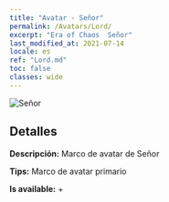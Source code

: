 ```yaml
---
title: "Avatar - Señor"
permalink: /Avatars/Lord/
excerpt: "Era of Chaos  Señor"
last_modified_at: 2021-07-14
locale: es
ref: "Lord.md"
toc: false
classes: wide
---
```

 ![Señor](/images/a/bg_head_mainView.png)

## Detalles

 **Descripción:** Marco de avatar de Señor 

 **Tips:** Marco de avatar primario 

 **Is available:**  + 

